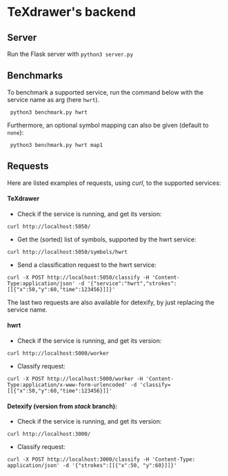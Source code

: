 # TeXdrawer's backend


## Server

Run the Flask server with ``` python3 server.py ```


## Benchmarks

To benchmark a supported service, run the command below with the service name as arg (here ``` hwrt ```).

``` python3 benchmark.py hwrt```

Furthermore, an optional symbol mapping can also be given (default to ``` none ```):

``` python3 benchmark.py hwrt map1```


## Requests

Here are listed examples of requests, using *curl*, to the supported services:


#### TeXdrawer

- Check if the service is running, and get its version:

```
curl http://localhost:5050/
```

- Get the (sorted) list of symbols, supported by the hwrt service:

```
curl http://localhost:5050/symbols/hwrt
```

- Send a classification request to the hwrt service:

```
curl -X POST http://localhost:5050/classify -H 'Content-Type:application/json' -d '{"service":"hwrt","strokes":[[{"x":50,"y":60,"time":123456}]]}'
```

The last two requests are also available for detexify, by just replacing the service name.


#### hwrt

- Check if the service is running, and get its version:

```
curl http://localhost:5000/worker
```

- Classify request:

```
curl -X POST http://localhost:5000/worker -H 'Content-Type:application/x-www-form-urlencoded' -d 'classify=[[{"x":50,"y":60,"time":123456}]]'
```


#### Detexify (version from *stack* branch):

- Check if the service is running, and get its version:

```
curl http://localhost:3000/
```

- Classify request:

```
curl -X POST http://localhost:3000/classify -H 'Content-Type: application/json' -d '{"strokes":[[{"x":50, "y":60}]]}'
```
